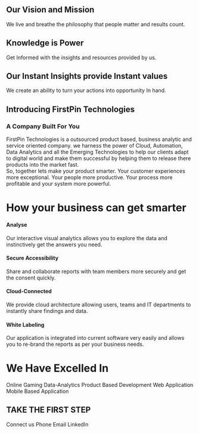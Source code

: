 

## Our Vision and Mission

We live and breathe the philosophy that people matter and results count.
## Knowledge is Power 
Get Informed with the insights and resources provided by us. 

## Our Instant Insights provide Instant values
We create an ability to turn your actions into opportunity In hand.
 

## Introducing FirstPin Technologies
### A Company Built For You

FirstPin Technologies is a outsourced product based, business analytic and service oriented company. we harness  the power of Cloud, Automation, Data Analytics and all the Emerging Technologies to help our clients adapt to digital world and make them successful by helping them to release there products into the market fast.  
So, together lets make your product smarter. Your customer experiences more exceptional. Your people more productive. Your process more profitable and your system more powerful.

# How your business can get smarter

#### Analyse

Our interactive visual analytics allows you to explore the data and instinctively get the answers you need.

#### Secure Accessibility
Share and collaborate reports with team members more securely and get the consent quickly.

#### Cloud-Connected

We provide cloud architecture allowing users, teams and IT departments to instantly share findings and data.

#### White Labeling

Our application is integrated into current software very easily and allows you to re-brand the reports as per your business needs.

# We Have Excelled In

Online Gaming
Data-Analytics
Product Based Development
Web Application
Mobile Based Application


## TAKE THE FIRST STEP

Connect us
Phone   			Email		  LinkedIn


<!--stackedit_data:
eyJoaXN0b3J5IjpbLTEwODkzNzc4NDRdfQ==
-->